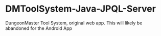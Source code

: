 # DMToolSystem-Java-JPQL-Server
 DungeonMaster Tool System, original web app. This will likely be abandoned for the Android App
